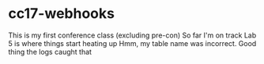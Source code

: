# cc17-webhooks
This is my first conference class (excluding pre-con)
So far I'm on track
Lab 5 is where things start heating up
Hmm, my table name was incorrect. Good thing the logs caught that
